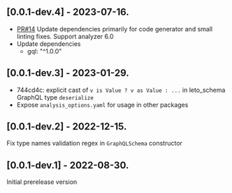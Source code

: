 ## [0.0.1-dev.4] - 2023-07-16.

- [PR#14](https://github.com/juancastillo0/leto/pull/14) Update dependencies primarily for code generator and small linting fixes. Support analyzer 6.0
- Update dependencies
  - gql: "^1.0.0"

## [0.0.1-dev.3] - 2023-01-29.

- 744cd4c: explicit cast of `v is Value ? v as Value : ...` in leto_schema GraphQL type `deserialize`
- Expose `analysis_options.yaml` for usage in other packages

## [0.0.1-dev.2] - 2022-12-15.

Fix type names validation regex in `GraphQLSchema` constructor

## [0.0.1-dev.1] - 2022-08-30.

Initial prerelease version